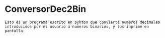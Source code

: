 # ConversorDec2Bin
	Esto es un programa escrito en pyhton que convierte numeros decimales 
	introducidos por el usuario a numeros binarios, y los inprime en pantalla.
